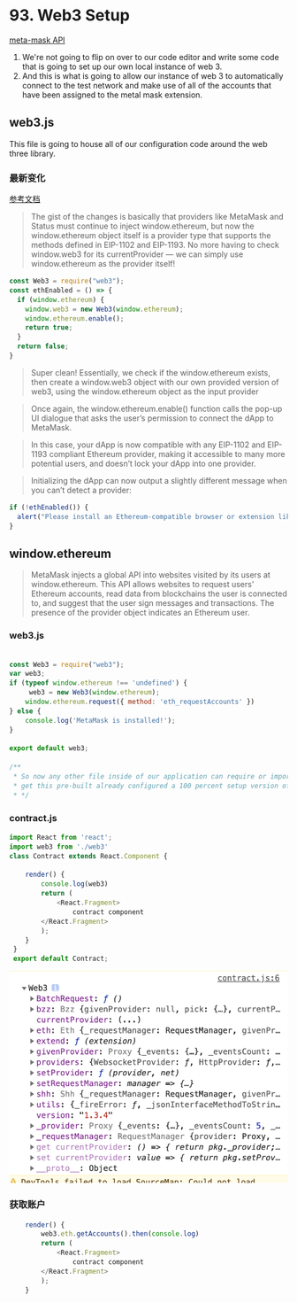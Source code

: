 # 93. Web3 Setup
[meta-mask API](https://docs.metamask.io/guide/#new-dapp-developers)
1. We're not going to flip on over to our code editor and write some code that is going to set up our own local instance of web 3.
2. And this is what is going to allow our instance of web 3 to automatically connect to the test network and make use of all of the accounts that have been assigned to the metal mask extension.

## web3.js
This file is going to house all of our configuration code around the web three library.


### 最新变化
[参考文档](https://awantoch.medium.com/how-to-connect-web3-js-to-metamask-in-2020-fee2b2edf58a)
> The gist of the changes is basically that providers like MetaMask and Status must 
> continue to inject window.ethereum, but now the window.ethereum object itself is a
> provider type that supports the methods defined in EIP-1102 and EIP-1193. No more
> having to check window.web3 for its currentProvider — we can simply use window.ethereum
> as the provider itself!


```javascript
const Web3 = require("web3");
const ethEnabled = () => {
  if (window.ethereum) {
    window.web3 = new Web3(window.ethereum);
    window.ethereum.enable();
    return true;
  }
  return false;
}
```


>Super clean! Essentially, we check if the window.ethereum exists, then create a
>window.web3 object with our own provided version of web3, using the window.ethereum
object as the input provider 

>Once again, the window.ethereum.enable() function calls the pop-up UI dialogue that asks
the user’s permission to connect the dApp to MetaMask.

>In this case, your dApp is now compatible with any EIP-1102 and EIP-1193 compliant
Ethereum provider, making it accessible to many more potential users, and doesn’t lock your dApp into one provider.

>Initializing the dApp can now output a slightly different message when you can’t detect a provider:

```javascript
if (!ethEnabled()) {
  alert("Please install an Ethereum-compatible browser or extension like MetaMask to use this dApp!");
}
```

## window.ethereum
> MetaMask injects a global API into websites visited by its users at window.ethereum. This API allows websites to request users' Ethereum accounts, read data from blockchains the user is connected to, and suggest that the user sign messages and transactions. The presence of the provider object indicates an Ethereum user.

### web3.js
```javascript

const Web3 = require("web3");
var web3;
if (typeof window.ethereum !== 'undefined') {
	 web3 = new Web3(window.ethereum);
	window.ethereum.request({ method: 'eth_requestAccounts' })
} else {
	console.log('MetaMask is installed!');
}

export default web3;

/**
 * So now any other file inside of our application can require or import this web 3. js file and it will
 * get this pre-built already configured a 100 percent setup version of web 3.
 * */


```

### contract.js
```javascript
import React from 'react';
import web3 from './web3'
class Contract extends React.Component {

	render() {
		console.log(web3)
		return (
			<React.Fragment>
				contract component
    	</React.Fragment>
		);
	}
 }
 export default Contract;
```
![img](../image/section4/5.png ':size=400')


### 获取账户

```javascript
	render() {
		web3.eth.getAccounts().then(console.log)
		return (
			<React.Fragment>
				contract component
    	</React.Fragment>
		);
	}
```

